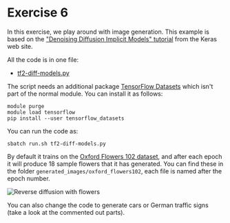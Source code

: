 # Exercise 6

In this exercise, we play around with image generation.  This example
is based on the ["Denoising Diffusion Implicit Models"
tutorial](https://keras.io/examples/generative/ddim/) from the Keras
web site.

All the code is in one file:

- [tf2-diff-models.py](tf2-diff-models.py)

The script needs an additional package [TensorFlow
Datasets](https://www.tensorflow.org/datasets) which isn't part of the
normal module. You can install it as follows:

    module purge
    module load tensorflow
    pip install --user tensorflow_datasets

You can run the code as:

    sbatch run.sh tf2-diff-models.py

By default it trains on the [Oxford Flowers 102
dataset](https://www.tensorflow.org/datasets/catalog/oxford_flowers102),
and after each epoch it will produce 18 sample flowers that it has
generated. You can find these in the folder
`generated_images/oxford_flowers102`, each file is named after the
epoch number.

![Reverse diffusion with flowers](imgs/flowers-diffusion.gif)

You can also change the code to generate cars or German traffic signs
(take a look at the commented out parts).
